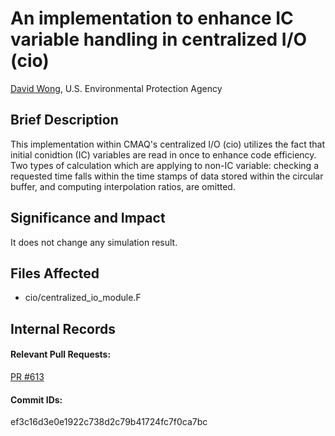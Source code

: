 #  An implementation to enhance IC variable handling in centralized I/O (cio)

[David Wong](mailto:wong.david-c@epa.gov), U.S. Environmental Protection Agency

## Brief Description

This implementation within CMAQ's centralized I/O (cio) utilizes the fact that initial conidtion (IC) variables are read in once to enhance code efficiency. Two types of calculation which are applying to non-IC variable: checking a requested time falls within the time stamps of data stored within the circular buffer,  and computing interpolation ratios, are omitted.

## Significance and Impact

It does not change any simulation result.

## Files Affected
* cio/centralized_io_module.F

## Internal Records
#### Relevant Pull Requests:
[PR #613](https://github.com/usepa/cmaq_dev/pull/613)

#### Commit IDs:
ef3c16d3e0e1922c738d2c79b41724fc7f0ca7bc
